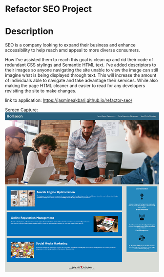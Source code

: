 # Refactor SEO Project

# Description

SEO is a company looking to expand their business and enhance accessibility to help reach amd appeal to more diverse consumers.

How I've assisted them to reach this goal is clean up and rid their code of redundant CSS stylings and Semantic HTML text. I've added descriptors to their images so anyone navigating the site unable to view the image can still imagine what is being displayed through text. This will increase the amount of individuals able to navigate and take advantage their services. While also making the page HTML cleaner and easier to read for any developers revisiting the site to make changes.

link to application: https://jasmineakbari.github.io/refactor-seo/

Screen Capture: <img src="./seo-screencapture.png" />